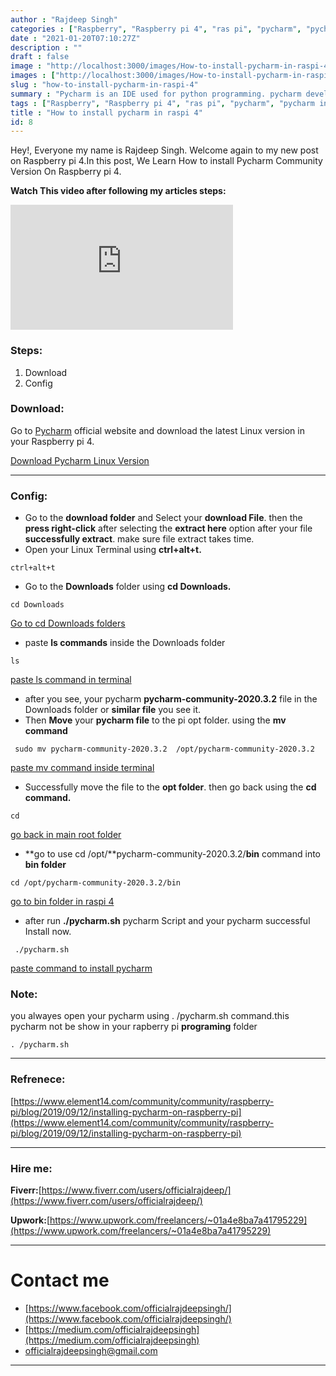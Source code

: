 ```yaml
---
author : "Rajdeep Singh"
categories : ["Raspberry", "Raspberry pi 4", "ras pi", "pycharm", "pycharm in raspi", "install pycharm"]
date : "2021-01-20T07:10:27Z"
description : ""
draft : false
image : "http://localhost:3000/images/How-to-install-pycharm-in-raspi-4.png"
images : ["http://localhost:3000/images/How-to-install-pycharm-in-raspi-4.png"]
slug : "how-to-install-pycharm-in-raspi-4"
summary : "Pycharm is an IDE used for python programming. pycharm develop by JetBrains."
tags : ["Raspberry", "Raspberry pi 4", "ras pi", "pycharm", "pycharm in raspi", "install pycharm"]
title : "How to install pycharm in raspi 4"
id: 8
---
```



Hey!, Everyone my name is Rajdeep Singh. Welcome again to my new post on Raspberry pi 4.In this post, We Learn How to install Pycharm Community Version On Raspberry pi 4.

**Watch This video after following my articles steps:**

<iframe width="356" height="200" src="https://www.youtube.com/embed/jAjwzkEDrgI?feature=oembed" frameborder="0" allow="accelerometer; autoplay; clipboard-write; encrypted-media; gyroscope; picture-in-picture" allowfullscreen></iframe>

### Steps:

1. Download
2. Config

### Download:

Go to [Pycharm](https://www.jetbrains.com/pycharm/download/#section=linux) official website and download the latest Linux version in your Raspberry pi 4.

[Download Pycharm Linux Version](images/2021/01/download-pycharm.png) 

---

### Config:

* Go to the **download folder** and Select your **download File**. then the **press right-click** after selecting the **extract here** option after your file **successfully extract**. make sure file extract takes time.
* Open your Linux Terminal using **ctrl+alt+t.**

```command
ctrl+alt+t
```

* Go to the **Downloads** folder using **cd Downloads.**

```commands
cd Downloads
```

[Go to cd Downloads folders](images/pycharm1.png)

* paste **ls commands** inside the Downloads folder

```command
ls
```

[paste ls command in terminal](images/pycharm-2.png)

* after you see, your pycharm **pycharm-community-2020.3.2** file in the Downloads folder or **similar file** you see it.
* Then **Move** your **pycharm file** to the pi opt folder. using the **mv command**

```
 sudo mv pycharm-community-2020.3.2  /opt/pycharm-community-2020.3.2
```

[paste mv command inside terminal](images/pycharm-3.png)

* Successfully move the file to the **opt folder**. then go back using the **cd command.**

```
cd
```

[go back in main root folder](images/pycharm-4.png) 

* **go to use cd /opt/**pycharm-community-2020.3.2/**bin** command into **bin folder**

```command
cd /opt/pycharm-community-2020.3.2/bin
```

[go to bin folder in raspi 4](images/pycharm-5.png) 

* after run **./pycharm.sh** pycharm Script and your pycharm successful Install now.

```command
 ./pycharm.sh
```

[paste command to install pycharm](images/pycharm-6.png) 



### Note:

you alwayes open your pycharm using . /pycharm.sh command.this pycharm not be show in your rapberry pi **programing** folder

```command
. /pycharm.sh
```

---

### Refrenece:

[https://www.element14.com/community/community/raspberry-pi/blog/2019/09/12/installing-pycharm-on-raspberry-pi](https://www.element14.com/community/community/raspberry-pi/blog/2019/09/12/installing-pycharm-on-raspberry-pi)

---

### Hire me:

**Fiverr:**[https://www.fiverr.com/users/officialrajdeep/](https://www.fiverr.com/users/officialrajdeep/)

**Upwork:**[https://www.upwork.com/freelancers/~01a4e8ba7a41795229](https://www.upwork.com/freelancers/~01a4e8ba7a41795229)

---

# Contact me

* [https://www.facebook.com/officialrajdeepsingh/](https://www.facebook.com/officialrajdeepsingh/)
* [https://medium.com/officialrajdeepsingh](https://medium.com/officialrajdeepsingh)
* [officialrajdeepsingh@gmail.com](mailto:officialrajdeepsingh@gmail.com)


---



